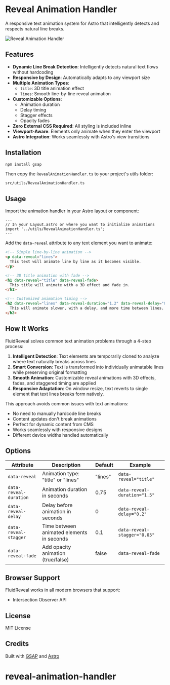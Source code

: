 # Reveal Animation Handler

A responsive text animation system for Astro that intelligently detects and respects natural line breaks.

![Reveal Animation Handler](https://revelanimationhandler.pages.dev/revelanimationhandler.jpg)

## Features

- **Dynamic Line Break Detection**: Intelligently detects natural text flows without hardcoding
- **Responsive by Design**: Automatically adapts to any viewport size
- **Multiple Animation Types**: 
  - `title`: 3D title animation effect
  - `lines`: Smooth line-by-line reveal animation
- **Customizable Options**:
  - Animation duration
  - Delay timing
  - Stagger effects
  - Opacity fades
- **Zero External CSS Required**: All styling is included inline
- **Viewport-Aware**: Elements only animate when they enter the viewport
- **Astro Integration**: Works seamlessly with Astro's view transitions

## Installation

```bash
npm install gsap
```

Then copy the `RevealAnimationHandler.ts` to your project's utils folder:

```
src/utils/RevealAnimationHandler.ts
```

## Usage

Import the animation handler in your Astro layout or component:

```astro
---
// In your Layout.astro or where you want to initialize animations
import '../utils/RevealAnimationHandler.ts';
---
```

Add the `data-reveal` attribute to any text element you want to animate:

```html
<!-- Simple line-by-line animation -->
<p data-reveal="lines">
  This text will animate line by line as it becomes visible.
</p>

<!-- 3D title animation with fade -->
<h1 data-reveal="title" data-reveal-fade>
  This title will animate with a 3D effect and fade in.
</h1>

<!-- Customized animation timing -->
<h2 data-reveal="lines" data-reveal-duration="1.2" data-reveal-delay="0.5" data-reveal-stagger="0.15">
  This will animate slower, with a delay, and more time between lines.
</h2>
```

## How It Works

FluidReveal solves common text animation problems through a 4-step process:

1. **Intelligent Detection**: Text elements are temporarily cloned to analyze where text naturally breaks across lines
2. **Smart Conversion**: Text is transformed into individually animatable lines while preserving original formatting
3. **Smooth Animation**: Customizable reveal animations with 3D effects, fades, and staggered timing are applied
4. **Responsive Adaptation**: On window resize, text reverts to single element that text lines breaks form natively.

This approach avoids common issues with text animations:
- No need to manually hardcode line breaks
- Content updates don't break animations
- Perfect for dynamic content from CMS
- Works seamlessly with responsive designs
- Different device widths handled automatically

## Options

| Attribute              | Description                                   | Default | Example                     |
|------------------------|-----------------------------------------------|---------|-----------------------------|
| `data-reveal`          | Animation type: "title" or "lines"            | "lines" | `data-reveal="title"`       |
| `data-reveal-duration` | Animation duration in seconds                 | 0.75    | `data-reveal-duration="1.5"`|
| `data-reveal-delay`    | Delay before animation in seconds             | 0       | `data-reveal-delay="0.2"`   |
| `data-reveal-stagger`  | Time between animated elements in seconds     | 0.1     | `data-reveal-stagger="0.05"`|
| `data-reveal-fade`     | Add opacity animation (true/false)            | false   | `data-reveal-fade`          |

## Browser Support

FluidReveal works in all modern browsers that support:
- Intersection Observer API

## License

MIT License

## Credits

Built with [GSAP](https://greensock.com/gsap/) and [Astro](https://astro.build/)
# reveal-animation-handler
